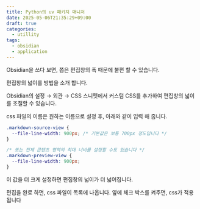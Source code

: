 ```yaml
---
title: Python의 uv 패키지 매니저
date: 2025-05-06T21:35:29+09:00
draft: true
categories:
  - utillity
tags:
  - obsidian
  - application
---
```


Obsidian을 쓰다 보면, 쫍은 편집창의 폭 때문에 불편 할 수 있습니다.
<!--more-->

편집창의 넓이를 방법을 소개 합니다.


Obsidian의 설정 → 외관 → CSS 스니펫에서 커스텀 CSS를 추가하여 편집창의 넓이를 조절할 수 있습니다.

css 파일의 이름은 원하는 이름으로 설정 후, 아래와 같이 입력 해 줍니다.
```css
.markdown-source-view {
  --file-line-width: 900px; /* 기본값은 보통 700px 정도입니다 */
}

/* 또는 전체 콘텐츠 영역의 최대 너비를 설정할 수도 있습니다 */
.markdown-preview-view {
  --file-line-width: 900px;
}
```
이 값을 더 크게 설정하면 편집창의 넓이가 더 넓어집니다.

편집을 완료 하면, css 파일이 목록에 나옵니다.
옆에 체크 박스를 켜주면, css가 적용 됩니다

